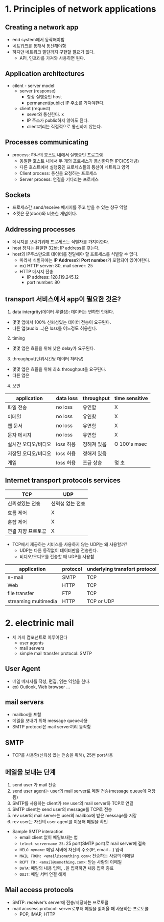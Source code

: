 # 1. Principles of network applications

## Creating a network app
- end system에서 동작해야함
- 네트워크를 통해서 통신해야함
- 하지만 네트워크 밑단까지 구현할 필요가 없다.
  - API, 인프라를 가져와 사용하면 된다.

## Application architectures
- cilent - server model
  - server (response)
    - 항상 실행중인 host
    - permanent(public) IP 주소를 가져야한다. 
  - client (request)
    - sever와 통신한다. x
    - IP 주소가 public하지 않아도 된다.
    - client끼리는 직접적으로 통신하지 않는다.

## Processes communicating
- process: 하나의 호스트 내에서 실행중인 프로그램
  - 동일한 호스트 내에서 두 개의 프로세스가 통신한다면 IPC(OS개념)
  - 다른 호스트에서 실행중인 프로세스들의 통신이 네트워크 영역
  - Client process: 통신을 요청하는 프로세스
  - Server process: 연결을 기다리는 프로세스

## Sockets
- 프로세스간 send/receive 메시지를 주고 받을 수 있는 창구 역할
- 소켓은 문(door)와 비슷한 개념이다.

## Addressing processes
- 메시지를 보내기위해 프로세스는 식별자를 가져야한다.
- host 장치는 유일한 32bit IP address를 갖는다.
- host의 IP주소만으로 데이터를 전달해야 할 프로세스를 식별할 수 없다.
  - 따라서 식별자에는 **IP Address**와 **Port number**가 포함되어 있어야한다.
  - ex) HTTP server: 80, mail server: 25
  - HTTP 메시지 전송
    - IP address: 128.119.245.12
    - port number: 80

## transport 서비스에서 app이 필요한 것은?
1. data intergrity(데이터 무결성): 데이터는 변하면 안된다.
  - 몇몇 앱에서 100% 신뢰성있는 데이터 전송이 요구된다.
  - 다른 앱(audio ...)은 loss를 어느정도 허용한다.

2. timing
  - 몇몇 앱은 효율을 위해 낮은 delay가 요구된다.

3. throughput(단위시간당 데이터 처리량)
  - 몇몇 앱은 효율을 위해 최소 throughput을 요구된다.
  - 다른 앱은 

4. 보안

|application|data loss|throughput|time sensitive|
|-----|-----|-----|-----|
|파일 전송|no loss|유연함|X|
|이메일|no loss|유연함|X|
|웹 문서|no loss|유연함|X|
|문자 메시지|no loss|유연함|X|
|실시간 오디오/비디오|loss 허용|정해져 있음|O 100's msec|
|저장된 오디오/비디오|loss 허용|정해져 있음||
|게임|loss 허용|조금 상승|몇 초|

## Internet transport protocols services
|TCP|UDP|
|-------------|-------------|
|신뢰성있는 전송|신뢰성 없는 전송|
|흐름 제어|X|
|혼잡 제어|X|
|연결 지향 프로토콜|X|

- TCP에서 제공하는 서비스를 사용하지 않는 UDP는 왜 사용할까?
  - UDP는 다른 동작없이 데이터만을 전송한다.
  - 비디오/오디오를 전송할 때 UDP를 사용함

|application|protocol|underlying transfort protocol|
|-----|-----|-----|
|e-mail|SMTP|TCP|
|Web|HTTP|TCP|
|file transfer|FTP|TCP|
|streaming multimedia|HTTP|TCP or UDP|

# 2. electrinic mail
- 세 가지 컴포넌트로 이루어진다
  - user agents 
  - mail servers
  - simple mail transfer protocol: SMTP

## User Agent
  - 메일 메시지를 작성, 편집, 읽는 역할을 한다.
  - ex) Outlook, Web browser ... 

## mail servers
  - mailbox를 포함
  - 메일을 보내기 위해 message queue사용
  - SMTP protocol은 mail server끼리 동작함
  
## SMTP
  - TCP를 사용함(신뢰성 있는 전송을 위해), 25번 port사용

## 메일을 보내는 단계
  1. send user 가 mail 전송
  2. send user agent는 user의 mail server로 메일 전송(message queue에 저장됨)
  3. SMTP를 사용하는 client가 rev user의 mail server와 TCP로 연결 
  4. SMTP client는 send user의 message를 TCP로 전송
  5. rev user의 mail server는 user의 mailbox에 받은 message를 저장
  6. rev user는 자신의 user agent를 이용해 메일을 확인

- Sample SMTP interaction
  - email client 없이 메일보내는 법
  - `telnet servername 25`: 25 port(SMTP port)로 mail server에 접속
  - `HELO myname`: 메일 서버에 자신의 주소(IP, email ...) 입력
  - `MAIL FROM: <email@something.com>`: 전송하는 사람의 이메일 
  - `RCPT TO: <email@something.com>`: 받는 사람의 이메일
  - `DATA`: 메일의 내용 입력, `.`을 입력하면 내용 입력 종료
  - `QUIT`: 메일 서버 연결 해제

## Mail access protocols
- SMTP: receiver's server에 전송/저장하는 프로토콜
- mail accsess protocol: server로부터 메일을 읽어올 때 사용하는 프로토콜
  - POP, IMAP, HTTP  